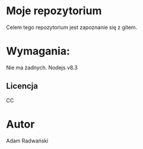 # Moje repozytorium

Celem tego repozytorium jest zapoznanie się z gitem.

# Wymagania:

Nie ma żadnych.
Nodejs v8.3

## Licencja

CC

# Autor

Adam Radwański